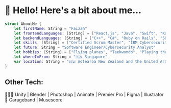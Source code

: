<h1>👋 Hello! Here's a bit about me...</h1>

```swift
struct AboutMe {
    let firstName: String = "Faizah"
    let frontendLanguages: [String] = ["React,js", "Java", "Swift", "Kotlin"]
    let backendLanguages: [String] = ["C++", "C#", "Ruby on Rails", "SQL", "SQLite", "PHP", "MongoDB"]
    let skills: [String] = ["Certified Scrum Master", "IBM Cybersecurity Analyst"]
    let future: String = "Software Engineer/Cybersecurity Analyst"
    let hobbies: [String] = ["Flying planes", "Taekwondo", "Playing the piano"]
    let whereImFrom: String = "🇸🇬 Singapore"
    var location: String = "🇳🇿 Aotearoa New Zealand and the United Arab Emirates."
}

```
## Other Tech:
👩🏻‍💻 Unity | Blender | Photoshop | Animate | Premier Pro | Figma | Illustrator <br>
🎹 Garageband | Musescore





